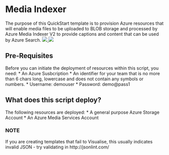 <h1>Media Indexer</h1>
The purpose of this QuickStart template is to provision Azure resources that will enable media files to be uploaded to BLOB storage and processed by Azure Media Indexer V2 to provide captions and content that can be used by Azure Search.

<a href="https://portal.azure.com/#create/Microsoft.Template/uri/https%3A%2F%2Fraw.githubusercontent.com%2Fdavesamuelson%2Fmediaindexer%2fmaster%2Fazuredeploy.json" target="_blank">
    <img src="http://azuredeploy.net/deploybutton.png"/>
</a>
<a href="http://armviz.io/#/?load=https://raw.githubusercontent.com/davesamuelson/mediaindexern/master/azuredeploy.json" target="_blank">
  <img src="http://armviz.io/visualizebutton.png"/>
</a>


<h2>Pre-Requisites</h2>
Before you can initiate the deployment of resources within this script, you  need:
* An Azure Susbcription
* An identifier for your team that is no more than 6 chars long, lowercase and does not contain any symbols or numbers.
* Username: demouser
* Password: demo@pass1


<h2>What does this script deploy?</h2>
The following resources are deployed:
* A general purpose Azure Storage Account 
* An Azure Media Services Account



<h3>NOTE</h3>
If you are creating templates that fail to Visualise, this usually indicates invalid JSON - try validating in http://jsonlint.com/



